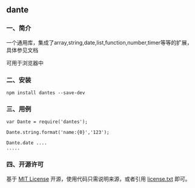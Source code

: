 ## dante

### 一、简介

一个通用库，集成了array,string,date,list,function,number,timer等等的扩展，具体参见文档

可用于浏览器中


### 二、安装

    npm install dantes --save-dev
    
     
### 三、用例
	
    var Dante = require('dantes');

    Dante.string.format('name:{0}','123');

    Dante.date ....
    .....
    
    
### 四、开源许可
基于 [MIT License](http://zh.wikipedia.org/wiki/MIT_License) 开源，使用代码只需说明来源，或者引用 [license.txt](https://github.com/sofish/typo.css/blob/master/license.txt) 即可。